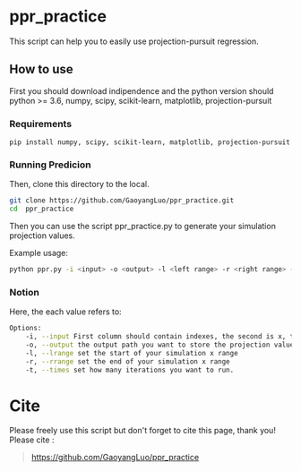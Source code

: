 # ppr_practice
This script can help you to easily use projection-pursuit regression.


## How to use
First you should download indipendence and the python version should python >= 3.6, numpy, scipy, scikit-learn, matplotlib, projection-pursuit
### Requirements 
`pip install numpy, scipy, scikit-learn, matplotlib, projection-pursuit`

### Running Predicion

Then, clone this directory to the local.
```sh
git clone https://github.com/GaoyangLuo/ppr_practice.git
cd  ppr_practice
```

Then you can use the script ppr_practice.py to generate your simulation projection values.

Example usage:

```sh
python ppr.py -i <input> -o <output> -l <left range> -r <right range> -t <iterate_times>
```
### Notion
Here, the each value refers to:
```sh
Options:
    -i, --input First column should contain indexes, the second is x, the third is y, header should be included.
    -o, --output the output path you want to store the projection values
    -l, --lrange set the start of your simulation x range
    -r, --rrange set the end of your simulation x range
    -t, --times set how many iterations you want to run.
```

# Cite 
Please freely use this script but don't forget to cite this page, thank you!
Please cite :
> https://github.com/GaoyangLuo/ppr_practice

